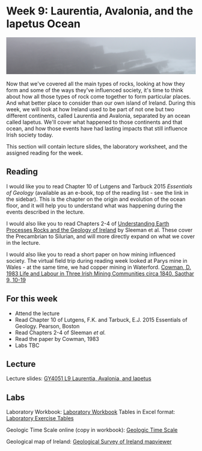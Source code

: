 # Week 9: Laurentia, Avalonia, and the Iapetus Ocean

![Week 9 Cover image](./assets/images/mph.png)

Now that we've covered all the main types of rocks, looking at how they form and some of the ways they've influenced society, it's time to think about how all those types of rock come together to form particular places. And what better place to consider than our own island of Ireland. During this week, we will look at how Ireland used to be part of not one but two different continents, called Laurentia and Avalonia, separated by an ocean called Iapetus. We'll cover what happened to those continents and that ocean, and how those events have had lasting impacts that still influence Irish society today.

This section will contain lecture slides, the laboratory worksheet, and the assigned reading for the week.

## Reading

I would like you to read Chapter 10 of Lutgens and Tarbuck 2015 *Essentials of Geology* (available as an e-book, top of the reading list - see the link in the sidebar). This is the chapter on the origin and evolution of the ocean floor, and it will help you to understand what was happening during the events described in the lecture.

I would also like you to read Chapters 2-4 of [Understanding Earth Processes Rocks and the Geology of Ireland](https://gsi.ie/documents/UnderstandingEarth_bookmarked.pdf) by Sleeman et al. These cover the Precambrian to Silurian, and will more directly expand on what we cover in the lecture.

I would also like you to read a short paper on how mining influenced society. The virtual field trip during reading week looked at Parys mine in Wales - at the same time, we had copper mining in Waterford. [Cowman, D. 1983 Life and Labour in Three Irish Mining Communities circa 1840. Saothar 9, 10-19](https://www.jstor.org/stable/23193860)

## For this week

 - Attend the lecture
 - Read Chapter 10 of Lutgens, F.K. and Tarbuck, E.J. 2015 Essentials of Geology. Pearson, Boston
 - Read Chapters 2-4 of Sleeman *et al.*
 - Read the paper by Cowman, 1983
 - Labs TBC

## Lecture

Lecture slides: [GY4051 L9 Laurentia, Avalonia, and Iapetus](./assets/lectures/GY4051_L9_Laurentia_Avalonia_Iapetus.pdf)

## Labs

Laboratory Workbook: [Laboratory Workbook](./assets/labs/GY4051_Lab_Workbook.pdf)
Tables in Excel format: [Laboratory Exercise Tables](./assets/labs/GY4051_Lab_Tables.xlsx)

Geologic Time Scale online (copy in workbook): [Geologic Time Scale](https://stratigraphy.org/chart/)

Geological map of Ireland: [Geological Survey of Ireland mapviewer](https://dcenr.maps.arcgis.com/apps/MapSeries/index.html?appid=a30af518e87a4c0ab2fbde2aaac3c228)

